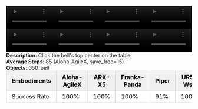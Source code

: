 <!DOCTYPE html>
<html lang="en">
<body>
    <div style="display: flex;">
        <video src="../task_video_clean/click_bell/aloha-agilex_head.mp4" controls loop muted autoplay style="width: 25%;"></video>
        <video src="../task_video_clean/click_bell/franka-panda_head.mp4" controls loop muted autoplay style="width: 25%;"></video>
        <video src="../task_video_clean/click_bell/ARX-X5_head.mp4" controls loop muted autoplay style="width: 25%;"></video>
        <video src="../task_video_clean/click_bell/ur5-wsg_head.mp4" controls loop muted autoplay style="width: 25%;"></video>
    </div>
    <div style="display: flex;">
        <video src="../task_video_clean/click_bell/aloha-agilex_world.mp4" controls loop muted autoplay style="width: 25%;"></video>
        <video src="../task_video_clean/click_bell/franka-panda_world.mp4" controls loop muted autoplay style="width: 25%;"></video>
        <video src="../task_video_clean/click_bell/ARX-X5_world.mp4" controls loop muted autoplay style="width: 25%;"></video>
        <video src="../task_video_clean/click_bell/ur5-wsg_world.mp4" controls loop muted autoplay style="width: 25%;"></video>
    </div>
    <b>Description</b>: Click the bell's top center on the table.<br>
    <b>Average Steps</b>: 85 (Aloha-AgileX, save_freq=15)<br>
    <b>Objects</b>: 050_bell<br>
    <table style="margin:0 auto;border-collapse:collapse;width:auto;min-width:180px;background-color:white;">
        <thead>
            <tr style="background:#f0f0f0;">
                <th style="border:1px solid #ccc;padding:6px 14px;color:black;">Embodiments</th>
                <th style="border:1px solid #ccc;padding:6px 14px;color:black;">Aloha-AgileX</th>
                <th style="border:1px solid #ccc;padding:6px 14px;color:black;">ARX-X5</th>
                <th style="border:1px solid #ccc;padding:6px 14px;color:black;">Franka-Panda</th>
                <th style="border:1px solid #ccc;padding:6px 14px;color:black;">Piper</th>
                <th style="border:1px solid #ccc;padding:6px 14px;color:black;">UR5-Wsg</th>
            </tr>
        </thead>
        <tbody>
            <tr style="background:white;">
                <td style="border:1px solid #ccc;padding:6px 14px;color:black;">Success Rate</td>
                <td style="border:1px solid #ccc;padding:6px 14px;color:black;">100%</td>
                <td style="border:1px solid #ccc;padding:6px 14px;color:black;">100%</td>
                <td style="border:1px solid #ccc;padding:6px 14px;color:black;">100%</td>
                <td style="border:1px solid #ccc;padding:6px 14px;color:black;">91%</td>
                <td style="border:1px solid #ccc;padding:6px 14px;color:black;">100%</td>
            </tr>
        </tbody>
    </table>
</body>
</html>
